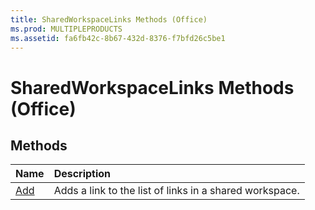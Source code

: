 ```yaml
---
title: SharedWorkspaceLinks Methods (Office)
ms.prod: MULTIPLEPRODUCTS
ms.assetid: fa6fb42c-8b67-432d-8376-f7bfd26c5be1
---
```



# SharedWorkspaceLinks Methods (Office)

## Methods



|**Name**|**Description**|
|:-----|:-----|
|[Add](sharedworkspacelinks-add-method-office.md)|Adds a link to the list of links in a shared workspace.|

